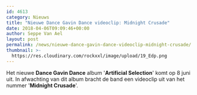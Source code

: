 ```yaml
---
id: 4613
category: Nieuws
title: "Nieuwe Dance Gavin Dance videoclip: Midnight Crusade"
date: 2018-04-06T09:09:46+00:00
author: Seppe Van Ael
layout: post
permalink: /news/nieuwe-dance-gavin-dance-videoclip-midnight-crusade/
thumbnail: >-
  https://res.cloudinary.com/rockxxl/image/upload/19_Edp.png
---
```

Het nieuwe **Dance Gavin Dance** album '**Artificial Selection**' komt op 8 juni uit. In afwachting van dit album bracht de band een videoclip uit van het nummer '**Midnight Crusade**'.
